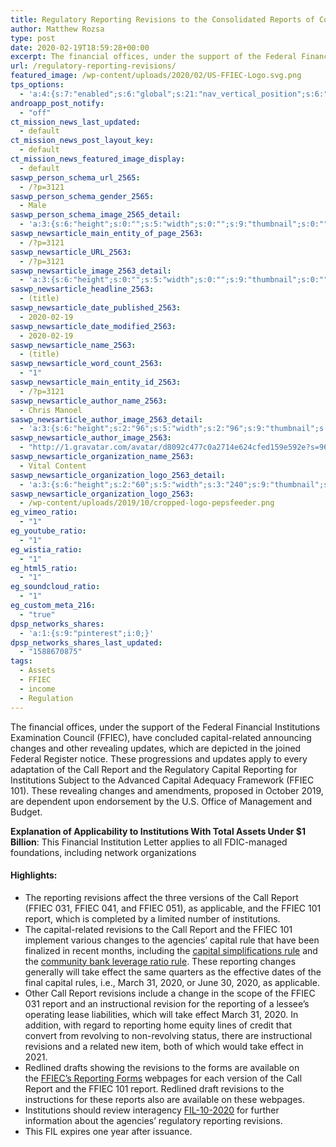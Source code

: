 ```yaml
---
title: Regulatory Reporting Revisions to the Consolidated Reports of Condition and Income
author: Matthew Rozsa
type: post
date: 2020-02-19T18:59:28+00:00
excerpt: The financial offices, under the support of the Federal Financial Institutions Examination Council (FFIEC)
url: /regulatory-reporting-revisions/
featured_image: /wp-content/uploads/2020/02/US-FFIEC-Logo.svg.png
tps_options:
  - 'a:4:{s:7:"enabled";s:6:"global";s:21:"nav_vertical_position";s:6:"global";s:23:"nav_hide_on_first_slide";b:0;s:23:"slide_loading_mechanism";s:6:"global";}'
androapp_post_notify:
  - "off"
ct_mission_news_last_updated:
  - default
ct_mission_news_post_layout_key:
  - default
ct_mission_news_featured_image_display:
  - default
saswp_person_schema_url_2565:
  - /?p=3121
saswp_person_schema_gender_2565:
  - Male
saswp_person_schema_image_2565_detail:
  - 'a:3:{s:6:"height";s:0:"";s:5:"width";s:0:"";s:9:"thumbnail";s:0:"";}'
saswp_newsarticle_main_entity_of_page_2563:
  - /?p=3121
saswp_newsarticle_URL_2563:
  - /?p=3121
saswp_newsarticle_image_2563_detail:
  - 'a:3:{s:6:"height";s:0:"";s:5:"width";s:0:"";s:9:"thumbnail";s:0:"";}'
saswp_newsarticle_headline_2563:
  - (title)
saswp_newsarticle_date_published_2563:
  - 2020-02-19
saswp_newsarticle_date_modified_2563:
  - 2020-02-19
saswp_newsarticle_name_2563:
  - (title)
saswp_newsarticle_word_count_2563:
  - "1"
saswp_newsarticle_main_entity_id_2563:
  - /?p=3121
saswp_newsarticle_author_name_2563:
  - Chris Manoel
saswp_newsarticle_author_image_2563_detail:
  - 'a:3:{s:6:"height";s:2:"96";s:5:"width";s:2:"96";s:9:"thumbnail";s:75:"http://1.gravatar.com/avatar/d8092c477c0a2714e624cfed159e592e?s=96&d=mm&r=g";}'
saswp_newsarticle_author_image_2563:
  - "http://1.gravatar.com/avatar/d8092c477c0a2714e624cfed159e592e?s=96&d=mm&r=g"
saswp_newsarticle_organization_name_2563:
  - Vital Content
saswp_newsarticle_organization_logo_2563_detail:
  - 'a:3:{s:6:"height";s:2:"60";s:5:"width";s:3:"240";s:9:"thumbnail";s:82:"/wp-content/uploads/2019/10/cropped-logo-pepsfeeder.png";}'
saswp_newsarticle_organization_logo_2563:
  - /wp-content/uploads/2019/10/cropped-logo-pepsfeeder.png
eg_vimeo_ratio:
  - "1"
eg_youtube_ratio:
  - "1"
eg_wistia_ratio:
  - "1"
eg_html5_ratio:
  - "1"
eg_soundcloud_ratio:
  - "1"
eg_custom_meta_216:
  - "true"
dpsp_networks_shares:
  - 'a:1:{s:9:"pinterest";i:0;}'
dpsp_networks_shares_last_updated:
  - "1588670875"
tags:
  - Assets
  - FFIEC
  - income
  - Regulation
---
```


The financial offices, under the support of the Federal Financial Institutions Examination Council (FFIEC), have concluded capital-related announcing changes and other revealing updates, which are depicted in the joined Federal Register notice. These progressions and updates apply to every adaptation of the Call Report and the Regulatory Capital Reporting for Institutions Subject to the Advanced Capital Adequacy Framework (FFIEC 101). These revealing changes and amendments, proposed in October 2019, are dependent upon endorsement by the U.S. Office of Management and Budget.

**Explanation of Applicability to Institutions With Total Assets Under \$1 Billion**: This Financial Institution Letter applies to all FDIC-managed foundations, including network organizations

#### Highlights:

- The reporting revisions affect the three versions of the Call Report (FFIEC 031, FFIEC 041, and FFIEC 051), as applicable, and the FFIEC 101 report, which is completed by a limited number of institutions.
- The capital-related revisions to the Call Report and the FFIEC 101 implement various changes to the agencies&#8217; capital rule that have been finalized in recent months, including the [capital simplifications rule][1] and the [community bank leverage ratio rule][2]. These reporting changes generally will take effect the same quarters as the effective dates of the final capital rules, i.e., March 31, 2020, or June 30, 2020, as applicable.
- Other Call Report revisions include a change in the scope of the FFIEC 031 report and an instructional revision for the reporting of a lessee&#8217;s operating lease liabilities, which will take effect March 31, 2020. In addition, with regard to reporting home equity lines of credit that convert from revolving to non-revolving status, there are instructional revisions and a related new item, both of which would take effect in 2021.
- Redlined drafts showing the revisions to the forms are available on the [FFIEC&#8217;s Reporting Forms][3] webpages for each version of the Call Report and the FFIEC 101 report. Redlined draft revisions to the instructions for these reports also are available on these webpages.
- Institutions should review interagency [FIL-10-2020][4] for further information about the agencies&#8217; regulatory reporting revisions.
- This FIL expires one year after issuance.

[1]: https://www.govinfo.gov/content/pkg/FR-2019-07-22/pdf/2019-15131.pdf
[2]: https://www.fdic.gov/news/board/2019/2019-09-17-notice-dis-a-fr.pdf
[3]: https://www.ffiec.gov/ffiec_report_forms.htm
[4]: https://www.fdic.gov/news/news/financial/2020/fil20010.html
